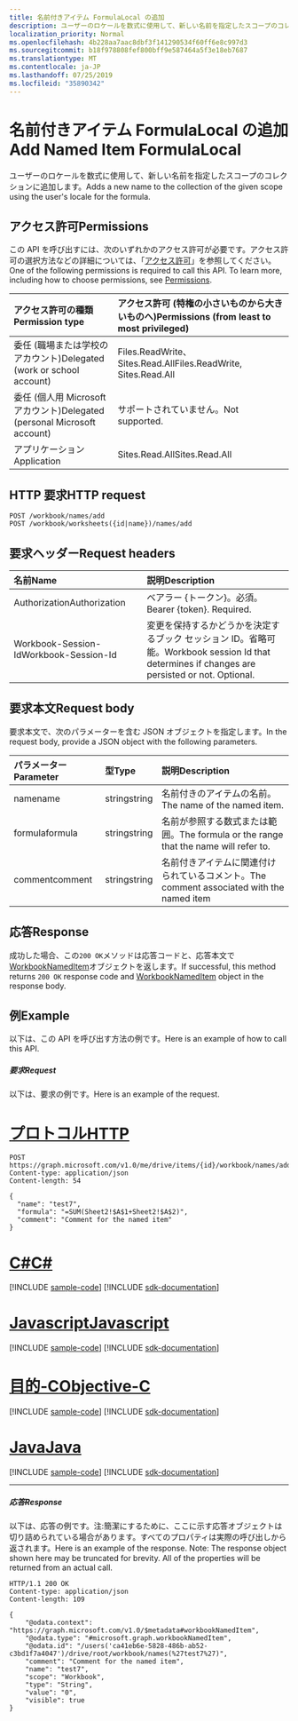 ```yaml
---
title: 名前付きアイテム FormulaLocal の追加
description: ユーザーのロケールを数式に使用して、新しい名前を指定したスコープのコレクションに追加します。
localization_priority: Normal
ms.openlocfilehash: 4b228aa7aac8dbf3f141290534f60ff6e8c997d3
ms.sourcegitcommit: b18f978808fef800bff9e587464a5f3e18eb7687
ms.translationtype: MT
ms.contentlocale: ja-JP
ms.lasthandoff: 07/25/2019
ms.locfileid: "35890342"
---
```

# <a name="add-named-item-formulalocal"></a><span data-ttu-id="dabf6-103">名前付きアイテム FormulaLocal の追加</span><span class="sxs-lookup"><span data-stu-id="dabf6-103">Add Named Item FormulaLocal</span></span>
<span data-ttu-id="dabf6-104">ユーザーのロケールを数式に使用して、新しい名前を指定したスコープのコレクションに追加します。</span><span class="sxs-lookup"><span data-stu-id="dabf6-104">Adds a new name to the collection of the given scope using the user's locale for the formula.</span></span>

## <a name="permissions"></a><span data-ttu-id="dabf6-105">アクセス許可</span><span class="sxs-lookup"><span data-stu-id="dabf6-105">Permissions</span></span>
<span data-ttu-id="dabf6-p101">この API を呼び出すには、次のいずれかのアクセス許可が必要です。アクセス許可の選択方法などの詳細については、「[アクセス許可](/graph/permissions-reference)」を参照してください。</span><span class="sxs-lookup"><span data-stu-id="dabf6-p101">One of the following permissions is required to call this API. To learn more, including how to choose permissions, see [Permissions](/graph/permissions-reference).</span></span>

|<span data-ttu-id="dabf6-108">アクセス許可の種類</span><span class="sxs-lookup"><span data-stu-id="dabf6-108">Permission type</span></span>      | <span data-ttu-id="dabf6-109">アクセス許可 (特権の小さいものから大きいものへ)</span><span class="sxs-lookup"><span data-stu-id="dabf6-109">Permissions (from least to most privileged)</span></span>              |
|:--------------------|:---------------------------------------------------------|
|<span data-ttu-id="dabf6-110">委任 (職場または学校のアカウント)</span><span class="sxs-lookup"><span data-stu-id="dabf6-110">Delegated (work or school account)</span></span> | <span data-ttu-id="dabf6-111">Files.ReadWrite、Sites.Read.All</span><span class="sxs-lookup"><span data-stu-id="dabf6-111">Files.ReadWrite, Sites.Read.All</span></span>    |
|<span data-ttu-id="dabf6-112">委任 (個人用 Microsoft アカウント)</span><span class="sxs-lookup"><span data-stu-id="dabf6-112">Delegated (personal Microsoft account)</span></span> | <span data-ttu-id="dabf6-113">サポートされていません。</span><span class="sxs-lookup"><span data-stu-id="dabf6-113">Not supported.</span></span>    |
|<span data-ttu-id="dabf6-114">アプリケーション</span><span class="sxs-lookup"><span data-stu-id="dabf6-114">Application</span></span> | <span data-ttu-id="dabf6-115">Sites.Read.All</span><span class="sxs-lookup"><span data-stu-id="dabf6-115">Sites.Read.All</span></span> |

## <a name="http-request"></a><span data-ttu-id="dabf6-116">HTTP 要求</span><span class="sxs-lookup"><span data-stu-id="dabf6-116">HTTP request</span></span>
<!-- { "blockType": "ignored" } -->
```http
POST /workbook/names/add
POST /workbook/worksheets({id|name})/names/add

```
## <a name="request-headers"></a><span data-ttu-id="dabf6-117">要求ヘッダー</span><span class="sxs-lookup"><span data-stu-id="dabf6-117">Request headers</span></span>
| <span data-ttu-id="dabf6-118">名前</span><span class="sxs-lookup"><span data-stu-id="dabf6-118">Name</span></span>       | <span data-ttu-id="dabf6-119">説明</span><span class="sxs-lookup"><span data-stu-id="dabf6-119">Description</span></span>|
|:---------------|:----------|
| <span data-ttu-id="dabf6-120">Authorization</span><span class="sxs-lookup"><span data-stu-id="dabf6-120">Authorization</span></span>  | <span data-ttu-id="dabf6-p102">ベアラー {トークン}。必須。</span><span class="sxs-lookup"><span data-stu-id="dabf6-p102">Bearer {token}. Required.</span></span> |
| <span data-ttu-id="dabf6-123">Workbook-Session-Id</span><span class="sxs-lookup"><span data-stu-id="dabf6-123">Workbook-Session-Id</span></span>  | <span data-ttu-id="dabf6-p103">変更を保持するかどうかを決定するブック セッション ID。省略可能。</span><span class="sxs-lookup"><span data-stu-id="dabf6-p103">Workbook session Id that determines if changes are persisted or not. Optional.</span></span>|

## <a name="request-body"></a><span data-ttu-id="dabf6-126">要求本文</span><span class="sxs-lookup"><span data-stu-id="dabf6-126">Request body</span></span>
<span data-ttu-id="dabf6-127">要求本文で、次のパラメーターを含む JSON オブジェクトを指定します。</span><span class="sxs-lookup"><span data-stu-id="dabf6-127">In the request body, provide a JSON object with the following parameters.</span></span>

| <span data-ttu-id="dabf6-128">パラメーター</span><span class="sxs-lookup"><span data-stu-id="dabf6-128">Parameter</span></span>    | <span data-ttu-id="dabf6-129">型</span><span class="sxs-lookup"><span data-stu-id="dabf6-129">Type</span></span>   |<span data-ttu-id="dabf6-130">説明</span><span class="sxs-lookup"><span data-stu-id="dabf6-130">Description</span></span>|
|:---------------|:--------|:----------|
|<span data-ttu-id="dabf6-131">name</span><span class="sxs-lookup"><span data-stu-id="dabf6-131">name</span></span>|<span data-ttu-id="dabf6-132">string</span><span class="sxs-lookup"><span data-stu-id="dabf6-132">string</span></span>|<span data-ttu-id="dabf6-133">名前付きのアイテムの名前。</span><span class="sxs-lookup"><span data-stu-id="dabf6-133">The name of the named item.</span></span>|
|<span data-ttu-id="dabf6-134">formula</span><span class="sxs-lookup"><span data-stu-id="dabf6-134">formula</span></span>|<span data-ttu-id="dabf6-135">string</span><span class="sxs-lookup"><span data-stu-id="dabf6-135">string</span></span>|<span data-ttu-id="dabf6-136">名前が参照する数式または範囲。</span><span class="sxs-lookup"><span data-stu-id="dabf6-136">The formula or the range that the name will refer to.</span></span>|
|<span data-ttu-id="dabf6-137">comment</span><span class="sxs-lookup"><span data-stu-id="dabf6-137">comment</span></span>|<span data-ttu-id="dabf6-138">string</span><span class="sxs-lookup"><span data-stu-id="dabf6-138">string</span></span>|<span data-ttu-id="dabf6-139">名前付きアイテムに関連付けられているコメント。</span><span class="sxs-lookup"><span data-stu-id="dabf6-139">The comment associated with the named item</span></span>|

## <a name="response"></a><span data-ttu-id="dabf6-140">応答</span><span class="sxs-lookup"><span data-stu-id="dabf6-140">Response</span></span>

<span data-ttu-id="dabf6-141">成功した場合、この`200 OK`メソッドは応答コードと、応答本文で[WorkbookNamedItem](../resources/nameditem.md)オブジェクトを返します。</span><span class="sxs-lookup"><span data-stu-id="dabf6-141">If successful, this method returns `200 OK` response code and [WorkbookNamedItem](../resources/nameditem.md) object in the response body.</span></span>

## <a name="example"></a><span data-ttu-id="dabf6-142">例</span><span class="sxs-lookup"><span data-stu-id="dabf6-142">Example</span></span>
<span data-ttu-id="dabf6-143">以下は、この API を呼び出す方法の例です。</span><span class="sxs-lookup"><span data-stu-id="dabf6-143">Here is an example of how to call this API.</span></span>

##### <a name="request"></a><span data-ttu-id="dabf6-144">要求</span><span class="sxs-lookup"><span data-stu-id="dabf6-144">Request</span></span>
<span data-ttu-id="dabf6-145">以下は、要求の例です。</span><span class="sxs-lookup"><span data-stu-id="dabf6-145">Here is an example of the request.</span></span>


# <a name="httptabhttp"></a>[<span data-ttu-id="dabf6-146">プロトコル</span><span class="sxs-lookup"><span data-stu-id="dabf6-146">HTTP</span></span>](#tab/http)
<!-- {
  "blockType": "request",
  "name": "NamedItemcollection_add"
}-->
```http
POST https://graph.microsoft.com/v1.0/me/drive/items/{id}/workbook/names/addFormulaLocal
Content-type: application/json
Content-length: 54

{
  "name": "test7",
  "formula": "=SUM(Sheet2!$A$1+Sheet2!$A$2)",
  "comment": "Comment for the named item"
}
```
# <a name="ctabcsharp"></a>[<span data-ttu-id="dabf6-147">C#</span><span class="sxs-lookup"><span data-stu-id="dabf6-147">C#</span></span>](#tab/csharp)
[!INCLUDE [sample-code](../includes/snippets/csharp/nameditemcollection-add-csharp-snippets.md)]
[!INCLUDE [sdk-documentation](../includes/snippets/snippets-sdk-documentation-link.md)]

# <a name="javascripttabjavascript"></a>[<span data-ttu-id="dabf6-148">Javascript</span><span class="sxs-lookup"><span data-stu-id="dabf6-148">Javascript</span></span>](#tab/javascript)
[!INCLUDE [sample-code](../includes/snippets/javascript/nameditemcollection-add-javascript-snippets.md)]
[!INCLUDE [sdk-documentation](../includes/snippets/snippets-sdk-documentation-link.md)]

# <a name="objective-ctabobjc"></a>[<span data-ttu-id="dabf6-149">目的-C</span><span class="sxs-lookup"><span data-stu-id="dabf6-149">Objective-C</span></span>](#tab/objc)
[!INCLUDE [sample-code](../includes/snippets/objc/nameditemcollection-add-objc-snippets.md)]
[!INCLUDE [sdk-documentation](../includes/snippets/snippets-sdk-documentation-link.md)]

# <a name="javatabjava"></a>[<span data-ttu-id="dabf6-150">Java</span><span class="sxs-lookup"><span data-stu-id="dabf6-150">Java</span></span>](#tab/java)
[!INCLUDE [sample-code](../includes/snippets/java/nameditemcollection-add-java-snippets.md)]
[!INCLUDE [sdk-documentation](../includes/snippets/snippets-sdk-documentation-link.md)]

---


##### <a name="response"></a><span data-ttu-id="dabf6-151">応答</span><span class="sxs-lookup"><span data-stu-id="dabf6-151">Response</span></span>
<span data-ttu-id="dabf6-p104">以下は、応答の例です。注:簡潔にするために、ここに示す応答オブジェクトは切り詰められている場合があります。すべてのプロパティは実際の呼び出しから返されます。</span><span class="sxs-lookup"><span data-stu-id="dabf6-p104">Here is an example of the response. Note: The response object shown here may be truncated for brevity. All of the properties will be returned from an actual call.</span></span>
<!-- {
  "blockType": "response",
  "truncated": true,
  "@odata.type": "microsoft.graph.workbookNamedItem"
} -->
```http
HTTP/1.1 200 OK
Content-type: application/json
Content-length: 109

{
    "@odata.context": "https://graph.microsoft.com/v1.0/$metadata#workbookNamedItem",
    "@odata.type": "#microsoft.graph.workbookNamedItem",
    "@odata.id": "/users('ca41eb6e-5828-486b-ab52-c3bd1f7a4047')/drive/root/workbook/names(%27test7%27)",
    "comment": "Comment for the named item",
    "name": "test7",
    "scope": "Workbook",
    "type": "String",
    "value": "0",
    "visible": true
}
```


<!-- uuid: 8fcb5dbc-d5aa-4681-8e31-b001d5168d79
2015-10-25 14:57:30 UTC -->
<!-- {
  "type": "#page.annotation",
  "description": "NamedItemCollection: add",
  "keywords": "",
  "section": "documentation",
  "tocPath": "",
  "suppressions": [
  ]
}-->
